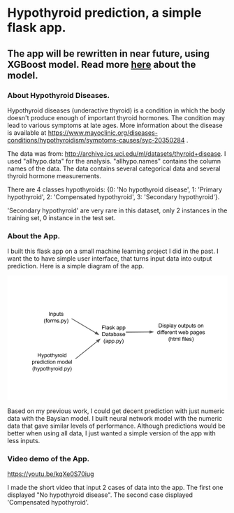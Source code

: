 # Hypothyroid prediction, a simple flask app. 

## The app will be rewritten in near future, using XGBoost model.  Read more [here](https://github.com/Jun-depo/Hypothyroid-Prediction) about the model.

### About Hypothyroid Diseases.
Hypothyroid diseases (underactive thyroid) is a condition in which the body doesn't produce enough of important thyroid hormones. The condition may lead to various symptoms at late ages. More information about the disease is available at https://www.mayoclinic.org/diseases-conditions/hypothyroidism/symptoms-causes/syc-20350284 .

The data was from: http://archive.ics.uci.edu/ml/datasets/thyroid+disease. I used "allhypo.data" for the analysis. "allhypo.names" contains the column names of the data. The data contains several categorical data and several thyroid hormone measurements.

There are 4 classes hypothyroids:
{0: 'No hypothyroid disease', 1: 'Primary hypothyroid', 2: 'Compensated hypothyroid', 3: 'Secondary hypothyroid'}.

'Secondary hypothyroid' are very rare in this dataset, only 2 instances in the training set, 0 instance in the test set.  

### About the App.  
I built this flask app on a small machine learning project I did in the past. I want the to have simple user interface, that turns input data into output prediction.  Here is a simple diagram of the app. 

![alt text](https://github.com/Jun-depo/hypothyroid_flaskapp/blob/master/hypothyroid%20app.png)


Based on my previous work, I could get decent prediction with just numeric data with the Baysian model. I built neural network model with the numeric data that gave similar levels of performance. Although predictions would be better when using all data, I just wanted a simple version of the app with less inputs.


### Video demo of the App.  
https://youtu.be/kqXe0S70iug

I made the short video that input 2 cases of data into the app.  The first one displayed "No hypothyroid disease". The second case displayed 'Compensated hypothyroid'.  
